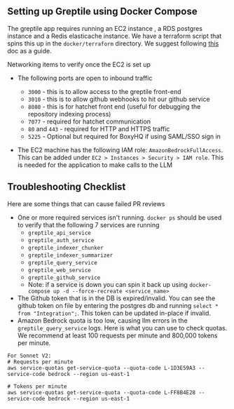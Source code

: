 ## Setting up Greptile using Docker Compose

The greptile app requires running an EC2 instance , a RDS postgres instance and a Redis elasticache instance. We have a terraform script that spins this up in the `docker/terraform` directory. We suggest following [this](https://github.com/greptileai/akupara/blob/main/docker/terraform/README-TF.md) doc as a guide. 

Networking items to verify once the EC2 is set up

- The following ports are open to inbound traffic
    - `3000` - this is to allow access to the greptile front-end
    - `3010` - this is to allow github webhooks to hit our github service
    - `8080` - this is for hatchet front end (useful for debugging the repository indexing process)
    - `7077` - required for hatchet communication
    - `80` and `443` - required for HTTP and HTTPS traffic
    - `5225` - Optional but required for BoxyHQ if using SAML/SSO sign in
 
- The EC2 machine has the following IAM role: `AmazonBedrockFullAccess`. This can be added under `EC2 > Instances > Security > IAM role`. This is needed for the application to make calls to the LLM

## Troubleshooting Checklist
Here are some things that can cause failed PR reviews
- One or more required services isn't running. `docker ps` should be used to verify that the following 7 services are running
   - `greptile_api_service`
   - `greptile_auth_service`
   - `greptile_indexer_chunker`
   - `greptile_indexer_summarizer`
   - `greptile_query_service`
   - `greptile_web_service`
   - `greptile_github_service`
   - Note: if a service is down you can spin it back up using `docker-compose up -d --force-recreate <service_name>`
- The Github token that is in the DB is expired/invalid. You can see the github token on file by entering the postgres db and running `select * from "Integration";`. This token can be updated in-place if invalid.
- Amazon Bedrock quota is too low, causing llm errors in the `greptile_query_service` logs. Here is what you can use to check quotas. We recommend at least 100 requests per minute and 800,000 tokens per minute.

```
For Sonnet V2:
# Requests per minute
aws service-quotas get-service-quota --quota-code L-1D3E59A3 --service-code bedrock --region us-east-1

# Tokens per minute
aws service-quotas get-service-quota --quota-code L-FF8B4E28 --service-code bedrock --region us-east-1
```
